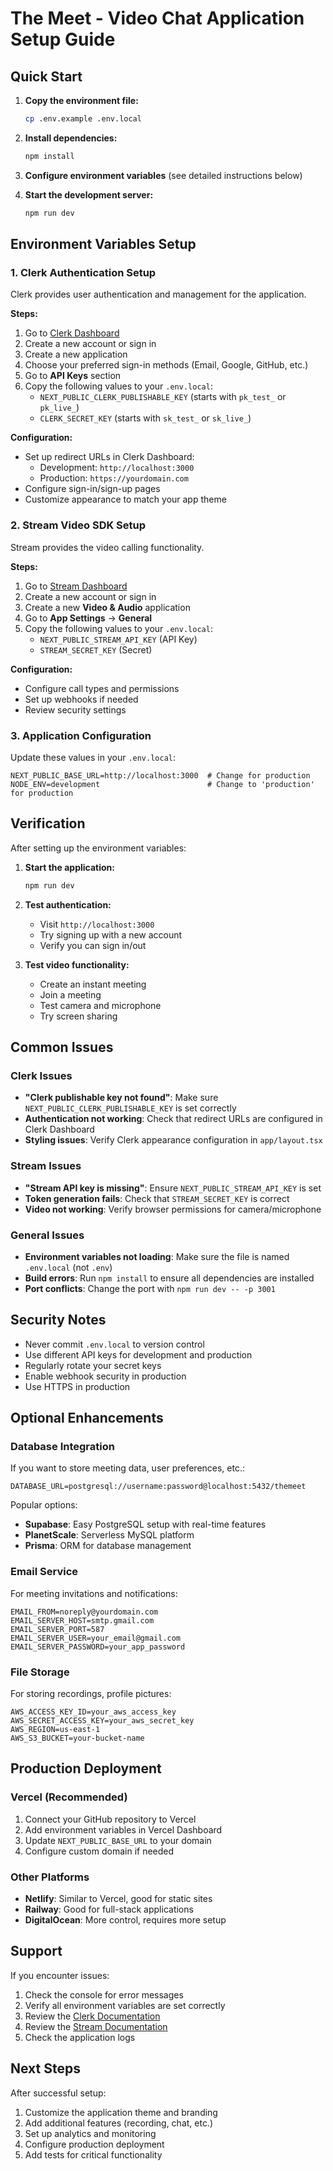 # The Meet - Video Chat Application Setup Guide

## Quick Start

1. **Copy the environment file:**
   ```bash
   cp .env.example .env.local
   ```

2. **Install dependencies:**
   ```bash
   npm install
   ```

3. **Configure environment variables** (see detailed instructions below)

4. **Start the development server:**
   ```bash
   npm run dev
   ```

## Environment Variables Setup

### 1. Clerk Authentication Setup

Clerk provides user authentication and management for the application.

**Steps:**
1. Go to [Clerk Dashboard](https://dashboard.clerk.com/)
2. Create a new account or sign in
3. Create a new application
4. Choose your preferred sign-in methods (Email, Google, GitHub, etc.)
5. Go to **API Keys** section
6. Copy the following values to your `.env.local`:
   - `NEXT_PUBLIC_CLERK_PUBLISHABLE_KEY` (starts with `pk_test_` or `pk_live_`)
   - `CLERK_SECRET_KEY` (starts with `sk_test_` or `sk_live_`)

**Configuration:**
- Set up redirect URLs in Clerk Dashboard:
  - Development: `http://localhost:3000`
  - Production: `https://yourdomain.com`
- Configure sign-in/sign-up pages
- Customize appearance to match your app theme

### 2. Stream Video SDK Setup

Stream provides the video calling functionality.

**Steps:**
1. Go to [Stream Dashboard](https://getstream.io/dashboard/)
2. Create a new account or sign in
3. Create a new **Video & Audio** application
4. Go to **App Settings** → **General**
5. Copy the following values to your `.env.local`:
   - `NEXT_PUBLIC_STREAM_API_KEY` (API Key)
   - `STREAM_SECRET_KEY` (Secret)

**Configuration:**
- Configure call types and permissions
- Set up webhooks if needed
- Review security settings

### 3. Application Configuration

Update these values in your `.env.local`:

```env
NEXT_PUBLIC_BASE_URL=http://localhost:3000  # Change for production
NODE_ENV=development                        # Change to 'production' for production
```

## Verification

After setting up the environment variables:

1. **Start the application:**
   ```bash
   npm run dev
   ```

2. **Test authentication:**
   - Visit `http://localhost:3000`
   - Try signing up with a new account
   - Verify you can sign in/out

3. **Test video functionality:**
   - Create an instant meeting
   - Join a meeting
   - Test camera and microphone
   - Try screen sharing

## Common Issues

### Clerk Issues
- **"Clerk publishable key not found"**: Make sure `NEXT_PUBLIC_CLERK_PUBLISHABLE_KEY` is set correctly
- **Authentication not working**: Check that redirect URLs are configured in Clerk Dashboard
- **Styling issues**: Verify Clerk appearance configuration in `app/layout.tsx`

### Stream Issues
- **"Stream API key is missing"**: Ensure `NEXT_PUBLIC_STREAM_API_KEY` is set
- **Token generation fails**: Check that `STREAM_SECRET_KEY` is correct
- **Video not working**: Verify browser permissions for camera/microphone

### General Issues
- **Environment variables not loading**: Make sure the file is named `.env.local` (not `.env`)
- **Build errors**: Run `npm install` to ensure all dependencies are installed
- **Port conflicts**: Change the port with `npm run dev -- -p 3001`

## Security Notes

- Never commit `.env.local` to version control
- Use different API keys for development and production
- Regularly rotate your secret keys
- Enable webhook security in production
- Use HTTPS in production

## Optional Enhancements

### Database Integration
If you want to store meeting data, user preferences, etc.:

```env
DATABASE_URL=postgresql://username:password@localhost:5432/themeet
```

Popular options:
- **Supabase**: Easy PostgreSQL setup with real-time features
- **PlanetScale**: Serverless MySQL platform
- **Prisma**: ORM for database management

### Email Service
For meeting invitations and notifications:

```env
EMAIL_FROM=noreply@yourdomain.com
EMAIL_SERVER_HOST=smtp.gmail.com
EMAIL_SERVER_PORT=587
EMAIL_SERVER_USER=your_email@gmail.com
EMAIL_SERVER_PASSWORD=your_app_password
```

### File Storage
For storing recordings, profile pictures:

```env
AWS_ACCESS_KEY_ID=your_aws_access_key
AWS_SECRET_ACCESS_KEY=your_aws_secret_key
AWS_REGION=us-east-1
AWS_S3_BUCKET=your-bucket-name
```

## Production Deployment

### Vercel (Recommended)
1. Connect your GitHub repository to Vercel
2. Add environment variables in Vercel Dashboard
3. Update `NEXT_PUBLIC_BASE_URL` to your domain
4. Configure custom domain if needed

### Other Platforms
- **Netlify**: Similar to Vercel, good for static sites
- **Railway**: Good for full-stack applications
- **DigitalOcean**: More control, requires more setup

## Support

If you encounter issues:
1. Check the console for error messages
2. Verify all environment variables are set correctly
3. Review the [Clerk Documentation](https://clerk.com/docs)
4. Review the [Stream Documentation](https://getstream.io/video/docs/)
5. Check the application logs

## Next Steps

After successful setup:
1. Customize the application theme and branding
2. Add additional features (recording, chat, etc.)
3. Set up analytics and monitoring
4. Configure production deployment
5. Add tests for critical functionality
